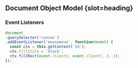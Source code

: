 ## Document Object Model {slot=heading}

### Event Listeners

```js
document
.querySelector('canvas')
.addEventListener('mousemove', function(event) {
  const ctx = this.getContext('2d');
  ctx.fillStyle = 'black';
  ctx.fillRect(event.clientX, event.clientY, 2, 2);
});
```
